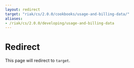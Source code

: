 ```yaml
---
layout: redirect
target: "riak/cs/2.0.0/cookbooks/usage-and-billing-data/"
aliases:
- /riak/cs/2.0.0/developing/usage-and-billing-data
---
```


# Redirect

This page will redirect to `target`.

